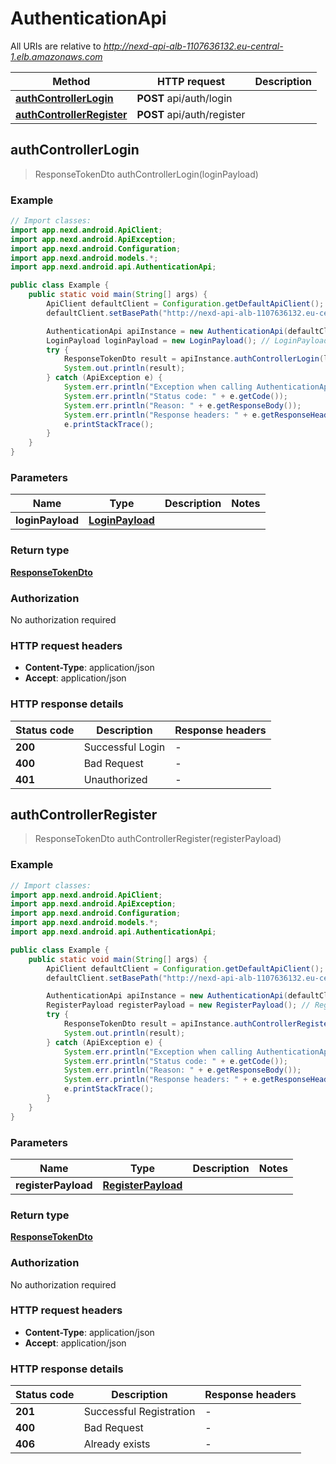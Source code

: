 # AuthenticationApi

All URIs are relative to *http://nexd-api-alb-1107636132.eu-central-1.elb.amazonaws.com*

Method | HTTP request | Description
------------- | ------------- | -------------
[**authControllerLogin**](AuthenticationApi.md#authControllerLogin) | **POST** api/auth/login | 
[**authControllerRegister**](AuthenticationApi.md#authControllerRegister) | **POST** api/auth/register | 



## authControllerLogin

> ResponseTokenDto authControllerLogin(loginPayload)



### Example

```java
// Import classes:
import app.nexd.android.ApiClient;
import app.nexd.android.ApiException;
import app.nexd.android.Configuration;
import app.nexd.android.models.*;
import app.nexd.android.api.AuthenticationApi;

public class Example {
    public static void main(String[] args) {
        ApiClient defaultClient = Configuration.getDefaultApiClient();
        defaultClient.setBasePath("http://nexd-api-alb-1107636132.eu-central-1.elb.amazonaws.com");

        AuthenticationApi apiInstance = new AuthenticationApi(defaultClient);
        LoginPayload loginPayload = new LoginPayload(); // LoginPayload | 
        try {
            ResponseTokenDto result = apiInstance.authControllerLogin(loginPayload);
            System.out.println(result);
        } catch (ApiException e) {
            System.err.println("Exception when calling AuthenticationApi#authControllerLogin");
            System.err.println("Status code: " + e.getCode());
            System.err.println("Reason: " + e.getResponseBody());
            System.err.println("Response headers: " + e.getResponseHeaders());
            e.printStackTrace();
        }
    }
}
```

### Parameters


Name | Type | Description  | Notes
------------- | ------------- | ------------- | -------------
 **loginPayload** | [**LoginPayload**](LoginPayload.md)|  |

### Return type

[**ResponseTokenDto**](ResponseTokenDto.md)

### Authorization

No authorization required

### HTTP request headers

- **Content-Type**: application/json
- **Accept**: application/json

### HTTP response details
| Status code | Description | Response headers |
|-------------|-------------|------------------|
| **200** | Successful Login |  -  |
| **400** | Bad Request |  -  |
| **401** | Unauthorized |  -  |


## authControllerRegister

> ResponseTokenDto authControllerRegister(registerPayload)



### Example

```java
// Import classes:
import app.nexd.android.ApiClient;
import app.nexd.android.ApiException;
import app.nexd.android.Configuration;
import app.nexd.android.models.*;
import app.nexd.android.api.AuthenticationApi;

public class Example {
    public static void main(String[] args) {
        ApiClient defaultClient = Configuration.getDefaultApiClient();
        defaultClient.setBasePath("http://nexd-api-alb-1107636132.eu-central-1.elb.amazonaws.com");

        AuthenticationApi apiInstance = new AuthenticationApi(defaultClient);
        RegisterPayload registerPayload = new RegisterPayload(); // RegisterPayload | 
        try {
            ResponseTokenDto result = apiInstance.authControllerRegister(registerPayload);
            System.out.println(result);
        } catch (ApiException e) {
            System.err.println("Exception when calling AuthenticationApi#authControllerRegister");
            System.err.println("Status code: " + e.getCode());
            System.err.println("Reason: " + e.getResponseBody());
            System.err.println("Response headers: " + e.getResponseHeaders());
            e.printStackTrace();
        }
    }
}
```

### Parameters


Name | Type | Description  | Notes
------------- | ------------- | ------------- | -------------
 **registerPayload** | [**RegisterPayload**](RegisterPayload.md)|  |

### Return type

[**ResponseTokenDto**](ResponseTokenDto.md)

### Authorization

No authorization required

### HTTP request headers

- **Content-Type**: application/json
- **Accept**: application/json

### HTTP response details
| Status code | Description | Response headers |
|-------------|-------------|------------------|
| **201** | Successful Registration |  -  |
| **400** | Bad Request |  -  |
| **406** | Already exists |  -  |

